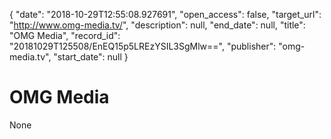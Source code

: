 {
  "date": "2018-10-29T12:55:08.927691", 
  "open_access": false, 
  "target_url": "http://www.omg-media.tv/", 
  "description": null, 
  "end_date": null, 
  "title": "OMG Media", 
  "record_id": "20181029T125508/EnEQ15p5LREzYSIL3SgMlw==", 
  "publisher": "omg-media.tv", 
  "start_date": null
}

# OMG Media

None